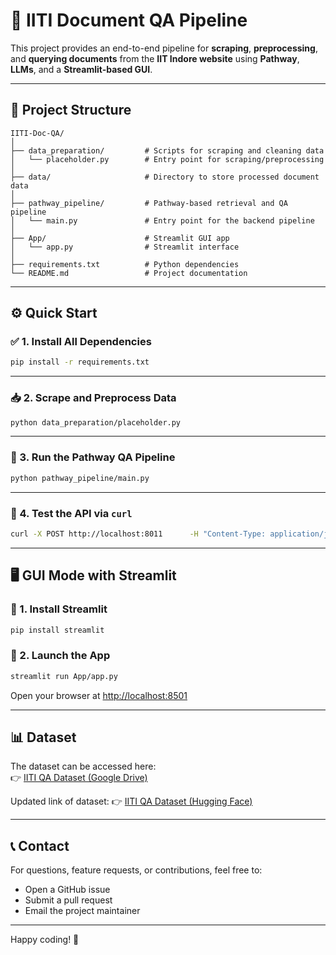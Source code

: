 # 🧠 IITI Document QA Pipeline

This project provides an end-to-end pipeline for **scraping**, **preprocessing**, and **querying documents** from the **IIT Indore website** using **Pathway**, **LLMs**, and a **Streamlit-based GUI**.

---

## 📁 Project Structure

```
IITI-Doc-QA/
│
├── data_preparation/         # Scripts for scraping and cleaning data
│   └── placeholder.py        # Entry point for scraping/preprocessing
│
├── data/                     # Directory to store processed document data
│
├── pathway_pipeline/         # Pathway-based retrieval and QA pipeline
│   └── main.py               # Entry point for the backend pipeline
│
├── App/                      # Streamlit GUI app
│   └── app.py                # Streamlit interface
│
├── requirements.txt          # Python dependencies
└── README.md                 # Project documentation
```

---

## ⚙️ Quick Start

### ✅ 1. Install All Dependencies

```bash
pip install -r requirements.txt
```

---

### 📥 2. Scrape and Preprocess Data

```bash
python data_preparation/placeholder.py
```

---

### 🧩 3. Run the Pathway QA Pipeline

```bash
python pathway_pipeline/main.py
```

---

### 🧪 4. Test the API via `curl`

```bash
curl -X POST http://localhost:8011      -H "Content-Type: application/json"      -d '{"messages": "Who is the director of IIT Indore?"}'
```

---

## 🖥️ GUI Mode with Streamlit

### 🧩 1. Install Streamlit

```bash
pip install streamlit
```

### 🚀 2. Launch the App

```bash
streamlit run App/app.py
```

Open your browser at [http://localhost:8501](http://localhost:8501)

---

## 📊 Dataset

The dataset can be accessed here:  
👉 [IITI QA Dataset (Google Drive)](https://drive.google.com/drive/folders/1ubBSaZ34idOf1ZyN_RhGli2YiKKV3Czw)


Updated link of dataset:
👉 [IITI QA Dataset (Hugging Face)](https://huggingface.co/datasets/ankitK-11/iiti-bot-dataset/tree/main)



---

## 📞 Contact

For questions, feature requests, or contributions, feel free to:

- Open a GitHub issue
- Submit a pull request
- Email the project maintainer

---

Happy coding! 🚀
